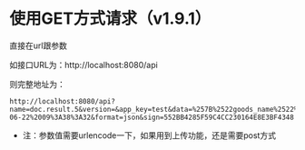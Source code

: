 # 使用GET方式请求（v1.9.1）

直接在url跟参数

如接口URL为：http://localhost:8080/api

则完整地址为：

```
http://localhost:8080/api?name=doc.result.5&version=&app_key=test&data=%257B%2522goods_name%2522%253A%2522iphoneX%2522%257D&timestamp=2018-06-22%2009%3A38%3A32&format=json&sign=552BB4285F59C4CC230164E8E3BF4348
```

- 注：参数值需要urlencode一下，如果用到上传功能，还是需要post方式